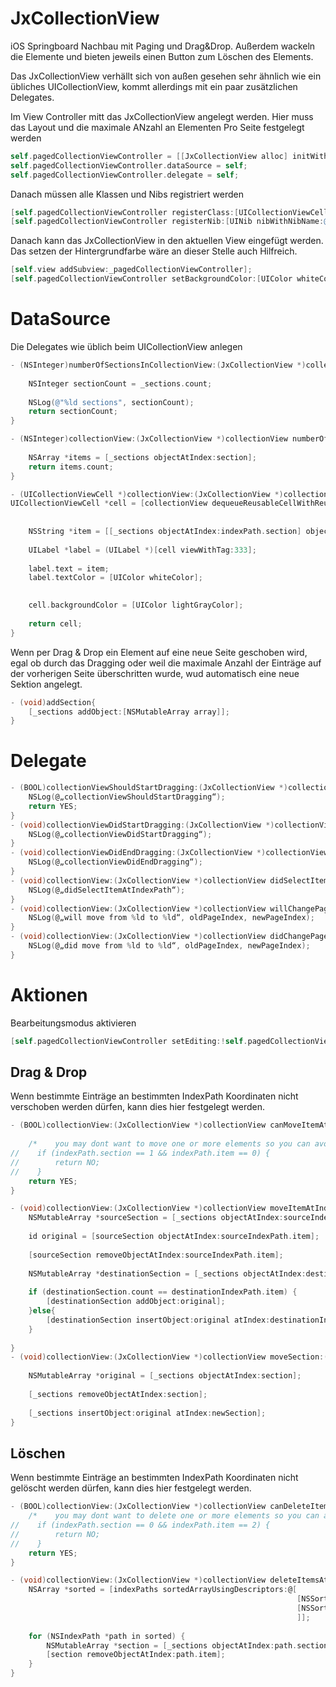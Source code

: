 # JxCollectionView

iOS Springboard Nachbau mit Paging und Drag&Drop.
Außerdem wackeln die Elemente und bieten jeweils einen Button zum Löschen des Elements.

Das JxCollectionView verhällt sich von außen gesehen sehr ähnlich wie ein übliches UICollectionView, kommt allerdings mit ein paar zusätzlichen Delegates. 

Im View Controller mitt das JxCollectionView angelegt werden. Hier muss das Layout und die maximale ANzahl an Elementen Pro Seite festgelegt werden
```Objective-C
self.pagedCollectionViewController = [[JxCollectionView alloc] initWithLayoutClass:[MyCollectionViewFlowLayout class] andItemCount:6];
self.pagedCollectionViewController.dataSource = self;
self.pagedCollectionViewController.delegate = self;
```

Danach müssen alle Klassen und Nibs registriert werden
```Objective-C
[self.pagedCollectionViewController registerClass:[UICollectionViewCell class] forCellWithReuseIdentifier:@"Cell"];
[self.pagedCollectionViewController registerNib:[UINib nibWithNibName:@"MyCollectionViewCell" bundle:nil] forCellWithReuseIdentifier:@"Cell"];
```

Danach kann das JxCollectionView in den aktuellen View eingefügt werden. Das setzen der Hintergrundfarbe wäre an dieser Stelle auch Hilfreich.
```Objective-C
[self.view addSubview:_pagedCollectionViewController];
[self.pagedCollectionViewController setBackgroundColor:[UIColor whiteColor]];
```

# DataSource
Die Delegates wie üblich beim UICollectionView anlegen
```Objective-C
- (NSInteger)numberOfSectionsInCollectionView:(JxCollectionView *)collectionView {
    
    NSInteger sectionCount = _sections.count;
    
    NSLog(@"%ld sections", sectionCount);
    return sectionCount;
}

- (NSInteger)collectionView:(JxCollectionView *)collectionView numberOfItemsInSection:(NSInteger)section {
    
    NSArray *items = [_sections objectAtIndex:section];
    return items.count;
}

- (UICollectionViewCell *)collectionView:(JxCollectionView *)collectionView cellForItemAtIndexPath:(NSIndexPath *)indexPath {
UICollectionViewCell *cell = [collectionView dequeueReusableCellWithReuseIdentifier:@"Cell" forIndexPath:[NSIndexPath indexPathForItem:indexPath.item inSection:0]];
    
    
    NSString *item = [[_sections objectAtIndex:indexPath.section] objectAtIndex:indexPath.item];
    
    UILabel *label = (UILabel *)[cell viewWithTag:333];
    
    label.text = item;
    label.textColor = [UIColor whiteColor];
    

    cell.backgroundColor = [UIColor lightGrayColor];
    
    return cell;
}
```

Wenn per Drag & Drop ein Element auf eine neue Seite geschoben wird, egal ob durch das Dragging oder weil die maximale Anzahl der Einträge auf der vorherigen Seite überschritten wurde, wud automatisch eine neue Sektion angelegt. 
```Objective-C
- (void)addSection{
    [_sections addObject:[NSMutableArray array]];
}
```
# Delegate
```Objective-C
- (BOOL)collectionViewShouldStartDragging:(JxCollectionView *)collectionView{
    NSLog(@„collectionViewShouldStartDragging“);
    return YES;
}
- (void)collectionViewDidStartDragging:(JxCollectionView *)collectionView{
    NSLog(@„collectionViewDidStartDragging“);
}
- (void)collectionViewDidEndDragging:(JxCollectionView *)collectionView{
    NSLog(@„collectionViewDidEndDragging“);
}
- (void)collectionView:(JxCollectionView *)collectionView didSelectItemAtIndexPath:(NSIndexPath *)indexPath{
    NSLog(@„didSelectItemAtIndexPath“);
}
- (void)collectionView:(JxCollectionView *)collectionView willChangePageFrom:(NSInteger)oldPageIndex to:(NSInteger)newPageIndex{
    NSLog(@„will move from %ld to %ld“, oldPageIndex, newPageIndex);
}
- (void)collectionView:(JxCollectionView *)collectionView didChangePageFrom:(NSInteger)oldPageIndex to:(NSInteger)newPageIndex{
    NSLog(@„did move from %ld to %ld“, oldPageIndex, newPageIndex);
}
```
# Aktionen

Bearbeitungsmodus aktivieren
```Objective-C
[self.pagedCollectionViewController setEditing:!self.pagedCollectionViewController.editing];
```

## Drag & Drop 
Wenn bestimmte Einträge an bestimmten IndexPath Koordinaten nicht verschoben werden dürfen, kann dies hier festgelegt werden.
```Objective-C
- (BOOL)collectionView:(JxCollectionView *)collectionView canMoveItemAtIndexPath:(NSIndexPath *)indexPath{
    
    /*    you may dont want to move one or more elements so you can avoid this here */
//    if (indexPath.section == 1 && indexPath.item == 0) {
//        return NO;
//    }
    return YES;
}
```

```Objective-C
- (void)collectionView:(JxCollectionView *)collectionView moveItemAtIndexPath:(NSIndexPath *)sourceIndexPath toIndexPath:(NSIndexPath *)destinationIndexPath{
    NSMutableArray *sourceSection = [_sections objectAtIndex:sourceIndexPath.section];
    
    id original = [sourceSection objectAtIndex:sourceIndexPath.item];
    
    [sourceSection removeObjectAtIndex:sourceIndexPath.item];
    
    NSMutableArray *destinationSection = [_sections objectAtIndex:destinationIndexPath.section];
    
    if (destinationSection.count == destinationIndexPath.item) {
        [destinationSection addObject:original];
    }else{
        [destinationSection insertObject:original atIndex:destinationIndexPath.item];
    }
    
}
- (void)collectionView:(JxCollectionView *)collectionView moveSection:(NSInteger)section toSection:(NSInteger)newSection{
    
    NSMutableArray *original = [_sections objectAtIndex:section];
    
    [_sections removeObjectAtIndex:section];
    
    [_sections insertObject:original atIndex:newSection];
}
```

## Löschen
Wenn bestimmte Einträge an bestimmten IndexPath Koordinaten nicht gelöscht werden dürfen, kann dies hier festgelegt werden.
```Objective-C
- (BOOL)collectionView:(JxCollectionView *)collectionView canDeleteItemAtIndexPath:(NSIndexPath *)indexPath{
    /*    you may dont want to delete one or more elements so you can avoid this here */
//    if (indexPath.section == 0 && indexPath.item == 2) {
//        return NO;
//    }
    return YES;
}
```

```Objective-C
- (void)collectionView:(JxCollectionView *)collectionView deleteItemsAtIndexPaths:(NSArray *)indexPaths{
    NSArray *sorted = [indexPaths sortedArrayUsingDescriptors:@[
                                                                [NSSortDescriptor sortDescriptorWithKey:@"section" ascending:NO],
                                                                [NSSortDescriptor sortDescriptorWithKey:@"item" ascending:NO]
                                                                ]];
    
    for (NSIndexPath *path in sorted) {
        NSMutableArray *section = [_sections objectAtIndex:path.section];
        [section removeObjectAtIndex:path.item];
    }
}
```


